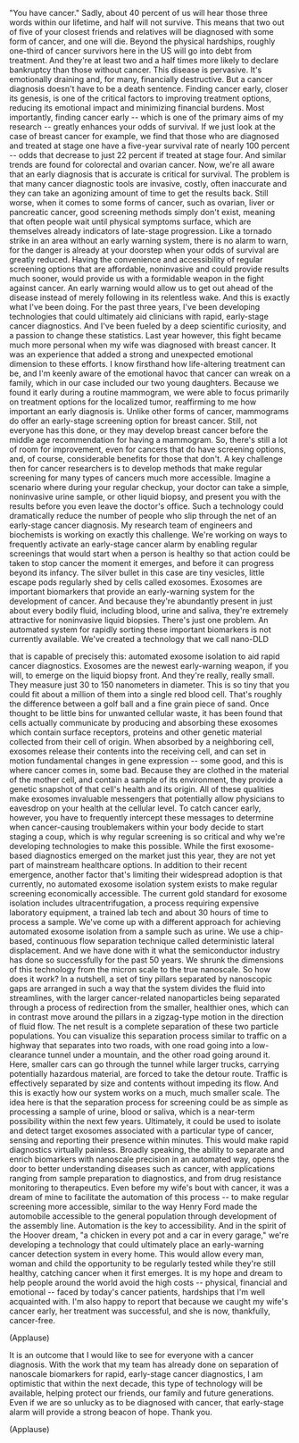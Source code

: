 
&quot;You have cancer.&quot;
Sadly, about 40 percent of us will hear
those three words within our lifetime,
and half will not survive.
This means that two out of five
of your closest friends and relatives
will be diagnosed
with some form of cancer,
and one will die.
Beyond the physical hardships,
roughly one-third
of cancer survivors here in the US
will go into debt from treatment.
And they&#39;re at least two and a half times
more likely to declare bankruptcy
than those without cancer.
This disease is pervasive.
It&#39;s emotionally draining
and, for many,
financially destructive.
But a cancer diagnosis
doesn&#39;t have to be a death sentence.
Finding cancer early,
closer its genesis,
is one of the critical factors
to improving treatment options,
reducing its emotional impact
and minimizing financial burdens.
Most importantly,
finding cancer early --
which is one of the primary
aims of my research --
greatly enhances your odds of survival.
If we just look at the case
of breast cancer for example,
we find that those who are diagnosed
and treated at stage one
have a five-year survival rate
of nearly 100 percent --
odds that decrease to just 22 percent
if treated at stage four.
And similar trends are found
for colorectal and ovarian cancer.
Now, we&#39;re all aware
that an early diagnosis that is accurate
is critical for survival.
The problem is that many
cancer diagnostic tools are invasive,
costly,
often inaccurate
and they can take an agonizing
amount of time to get the results back.
Still worse, when it comes
to some forms of cancer,
such as ovarian,
liver or pancreatic cancer,
good screening methods simply don&#39;t exist,
meaning that often people wait
until physical symptoms surface,
which are themselves already
indicators of late-stage progression.
Like a tornado strike in an area
without an early warning system,
there is no alarm to warn,
for the danger is already at your doorstep
when your odds of survival
are greatly reduced.
Having the convenience and accessibility
of regular screening options
that are affordable, noninvasive
and could provide results much sooner,
would provide us with a formidable
weapon in the fight against cancer.
An early warning would allow us
to get out ahead of the disease
instead of merely
following in its relentless wake.
And this is exactly what I&#39;ve been doing.
For the past three years,
I&#39;ve been developing technologies
that could ultimately aid clinicians
with rapid, early-stage
cancer diagnostics.
And I&#39;ve been fueled
by a deep scientific curiosity,
and a passion to change these statistics.
Last year however,
this fight became much more personal
when my wife was diagnosed
with breast cancer.
It was an experience that added a strong
and unexpected emotional dimension
to these efforts.
I know firsthand how life-altering
treatment can be,
and I&#39;m keenly aware
of the emotional havoc
that cancer can wreak on a family,
which in our case
included our two young daughters.
Because we found it early
during a routine mammogram,
we were able to focus
primarily on treatment options
for the localized tumor,
reaffirming to me
how important an early diagnosis is.
Unlike other forms of cancer,
mammograms do offer an early-stage
screening option for breast cancer.
Still, not everyone has this done,
or they may develop breast cancer
before the middle age recommendation
for having a mammogram.
So, there&#39;s still
a lot of room for improvement,
even for cancers
that do have screening options,
and, of course, considerable benefits
for those that don&#39;t.
A key challenge then
for cancer researchers
is to develop methods
that make regular screening
for many types of cancers
much more accessible.
Imagine a scenario
where during your regular checkup,
your doctor can take
a simple, noninvasive urine sample,
or other liquid biopsy,
and present you with the results
before you even leave the doctor&#39;s office.
Such a technology could
dramatically reduce the number of people
who slip through the net
of an early-stage cancer diagnosis.
My research team
of engineers and biochemists
is working on exactly this challenge.
We&#39;re working on ways to frequently
activate an early-stage cancer alarm
by enabling regular screenings
that would start when a person is healthy
so that action could be taken
to stop cancer the moment it emerges,
and before it can progress
beyond its infancy.
The silver bullet in this case
are tiny vesicles,
little escape pods regularly shed
by cells called exosomes.
Exosomes are important biomarkers
that provide an early-warning system
for the development of cancer.
And because they&#39;re abundantly present
in just about every bodily fluid,
including blood, urine and saliva,
they&#39;re extremely attractive
for noninvasive liquid biopsies.
There&#39;s just one problem.
An automated system for rapidly sorting
these important biomarkers
is not currently available.
We&#39;ve created a technology
that we call nano-DLD

that is capable of precisely this:
automated exosome isolation
to aid rapid cancer diagnostics.
Exosomes are the newest
early-warning weapon, if you will,
to emerge on the liquid biopsy front.
And they&#39;re really, really small.
They measure just 30 to 150
nanometers in diameter.
This is so tiny
that you could fit about a million
of them into a single red blood cell.
That&#39;s roughly the difference
between a golf ball
and a fine grain piece of sand.
Once thought to be little bins
for unwanted cellular waste,
it has been found
that cells actually communicate
by producing and absorbing these exosomes
which contain surface receptors,
proteins and other genetic material
collected from their cell of origin.
When absorbed by a neighboring cell,
exosomes release their contents
into the receiving cell,
and can set in motion
fundamental changes in gene expression --
some good,
and this is where cancer comes in,
some bad.
Because they are clothed
in the material of the mother cell,
and contain a sample of its environment,
they provide a genetic snapshot
of that cell&#39;s health and its origin.
All of these qualities
make exosomes invaluable messengers
that potentially allow physicians
to eavesdrop on your health
at the cellular level.
To catch cancer early, however,
you have to frequently
intercept these messages
to determine when cancer-causing
troublemakers within your body
decide to start staging a coup,
which is why regular
screening is so critical
and why we&#39;re developing
technologies to make this possible.
While the first exosome-based diagnostics
emerged on the market just this year,
they are not yet part
of mainstream healthcare options.
In addition to their recent emergence,
another factor that&#39;s limiting
their widespread adoption
is that currently, no automated
exosome isolation system exists
to make regular screening
economically accessible.
The current gold standard
for exosome isolation
includes ultracentrifugation,
a process requiring
expensive laboratory equipment,
a trained lab tech
and about 30 hours of time
to process a sample.
We&#39;ve come up with a different approach
for achieving automated exosome isolation
from a sample such as urine.
We use a chip-based, continuous flow
separation technique
called deterministic lateral displacement.
And we have done with it
what the semiconductor industry has done
so successfully for the past 50 years.
We shrunk the dimensions
of this technology
from the micron scale
to the true nanoscale.
So how does it work?
In a nutshell,
a set of tiny pillars
separated by nanoscopic gaps
are arranged in such a way
that the system divides
the fluid into streamlines,
with the larger cancer-related
nanoparticles being separated
through a process of redirection
from the smaller, healthier ones,
which can in contrast
move around the pillars
in a zigzag-type motion
in the direction of fluid flow.
The net result is a complete separation
of these two particle populations.
You can visualize this separation process
similar to traffic on a highway
that separates into two roads,
with one road going into
a low-clearance tunnel under a mountain,
and the other road going around it.
Here, smaller cars
can go through the tunnel
while larger trucks,
carrying potentially hazardous material,
are forced to take the detour route.
Traffic is effectively separated
by size and contents
without impeding its flow.
And this is exactly how our system works
on a much, much smaller scale.
The idea here is that
the separation process for screening
could be as simple as processing
a sample of urine, blood or saliva,
which is a near-term possibility
within the next few years.
Ultimately, it could be used
to isolate and detect target exosomes
associated with
a particular type of cancer,
sensing and reporting
their presence within minutes.
This would make rapid diagnostics
virtually painless.
Broadly speaking,
the ability to separate
and enrich biomarkers
with nanoscale precision
in an automated way,
opens the door to better understanding
diseases such as cancer,
with applications ranging
from sample preparation to diagnostics,
and from drug resistance
monitoring to therapeutics.
Even before my wife&#39;s bout with cancer,
it was a dream of mine to facilitate
the automation of this process --
to make regular screening more accessible,
similar to the way Henry Ford
made the automobile accessible
to the general population
through development of the assembly line.
Automation is the key to accessibility.
And in the spirit of the Hoover dream,
&quot;a chicken in every pot
and a car in every garage,&quot;
we&#39;re developing a technology
that could ultimately place
an early-warning cancer detection system
in every home.
This would allow
every man, woman and child
the opportunity to be regularly tested
while they&#39;re still healthy,
catching cancer when it first emerges.
It is my hope and dream
to help people around the world
avoid the high costs --
physical, financial and emotional --
faced by today&#39;s cancer patients,
hardships that I&#39;m well acquainted with.
I&#39;m also happy to report that because
we caught my wife&#39;s cancer early,
her treatment was successful,
and she is now, thankfully, cancer-free.

(Applause)

It is an outcome that I would like to see
for everyone with a cancer diagnosis.
With the work that my team
has already done
on separation of nanoscale biomarkers
for rapid, early-stage cancer diagnostics,
I am optimistic
that within the next decade,
this type of technology will be available,
helping protect our friends,
our family and future generations.
Even if we are so unlucky
as to be diagnosed with cancer,
that early-stage alarm
will provide a strong beacon of hope.
Thank you.

(Applause)


